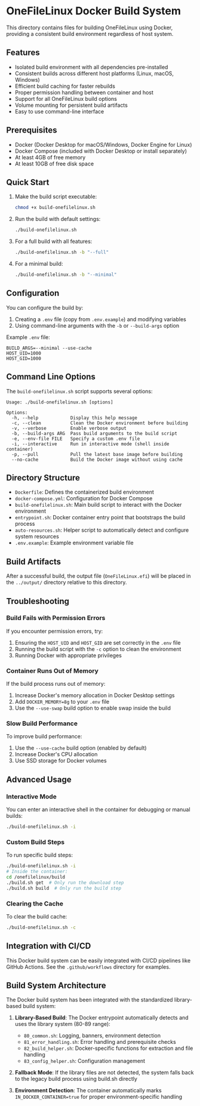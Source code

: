 # OneFileLinux Docker Build System

This directory contains files for building OneFileLinux using Docker, providing a consistent build environment regardless of host system.

## Features

- Isolated build environment with all dependencies pre-installed
- Consistent builds across different host platforms (Linux, macOS, Windows)
- Efficient build caching for faster rebuilds
- Proper permission handling between container and host
- Support for all OneFileLinux build options
- Volume mounting for persistent build artifacts
- Easy to use command-line interface

## Prerequisites

- Docker (Docker Desktop for macOS/Windows, Docker Engine for Linux)
- Docker Compose (included with Docker Desktop or install separately)
- At least 4GB of free memory
- At least 10GB of free disk space

## Quick Start

1. Make the build script executable:
   ```bash
   chmod +x build-onefilelinux.sh
   ```

2. Run the build with default settings:
   ```bash
   ./build-onefilelinux.sh
   ```

3. For a full build with all features:
   ```bash
   ./build-onefilelinux.sh -b "--full"
   ```

4. For a minimal build:
   ```bash
   ./build-onefilelinux.sh -b "--minimal"
   ```

## Configuration

You can configure the build by:

1. Creating a `.env` file (copy from `.env.example`) and modifying variables
2. Using command-line arguments with the `-b` or `--build-args` option

Example `.env` file:
```
BUILD_ARGS=--minimal --use-cache
HOST_UID=1000
HOST_GID=1000
```

## Command Line Options

The `build-onefilelinux.sh` script supports several options:

```
Usage: ./build-onefilelinux.sh [options]

Options:
  -h, --help            Display this help message
  -c, --clean           Clean the Docker environment before building
  -v, --verbose         Enable verbose output
  -b, --build-args ARG  Pass build arguments to the build script
  -e, --env-file FILE   Specify a custom .env file
  -i, --interactive     Run in interactive mode (shell inside container)
  -p, --pull            Pull the latest base image before building
  --no-cache            Build the Docker image without using cache
```

## Directory Structure

- `Dockerfile`: Defines the containerized build environment
- `docker-compose.yml`: Configuration for Docker Compose
- `build-onefilelinux.sh`: Main build script to interact with the Docker environment
- `entrypoint.sh`: Docker container entry point that bootstraps the build process 
- `auto-resources.sh`: Helper script to automatically detect and configure system resources
- `.env.example`: Example environment variable file

## Build Artifacts

After a successful build, the output file (`OneFileLinux.efi`) will be placed in the `../output/` directory relative to this directory.

## Troubleshooting

### Build Fails with Permission Errors

If you encounter permission errors, try:
1. Ensuring the `HOST_UID` and `HOST_GID` are set correctly in the `.env` file
2. Running the build script with the `-c` option to clean the environment
3. Running Docker with appropriate privileges

### Container Runs Out of Memory

If the build process runs out of memory:
1. Increase Docker's memory allocation in Docker Desktop settings
2. Add `DOCKER_MEMORY=8g` to your `.env` file
3. Use the `--use-swap` build option to enable swap inside the build

### Slow Build Performance

To improve build performance:
1. Use the `--use-cache` build option (enabled by default)
2. Increase Docker's CPU allocation
3. Use SSD storage for Docker volumes

## Advanced Usage

### Interactive Mode

You can enter an interactive shell in the container for debugging or manual builds:

```bash
./build-onefilelinux.sh -i
```

### Custom Build Steps

To run specific build steps:

```bash
./build-onefilelinux.sh -i
# Inside the container:
cd /onefilelinux/build
./build.sh get  # Only run the download step
./build.sh build  # Only run the build step
```

### Clearing the Cache

To clear the build cache:

```bash
./build-onefilelinux.sh -c
```

## Integration with CI/CD

This Docker build system can be easily integrated with CI/CD pipelines like GitHub Actions. See the `.github/workflows` directory for examples.

## Build System Architecture

The Docker build system has been integrated with the standardized library-based build system:

1. **Library-Based Build**: The Docker entrypoint automatically detects and uses the library system (80-89 range):
   - `80_common.sh`: Logging, banners, environment detection
   - `81_error_handling.sh`: Error handling and prerequisite checks
   - `82_build_helper.sh`: Docker-specific functions for extraction and file handling
   - `83_config_helper.sh`: Configuration management

2. **Fallback Mode**: If the library files are not detected, the system falls back to the legacy build process using build.sh directly

3. **Environment Detection**: The container automatically marks `IN_DOCKER_CONTAINER=true` for proper environment-specific handling
